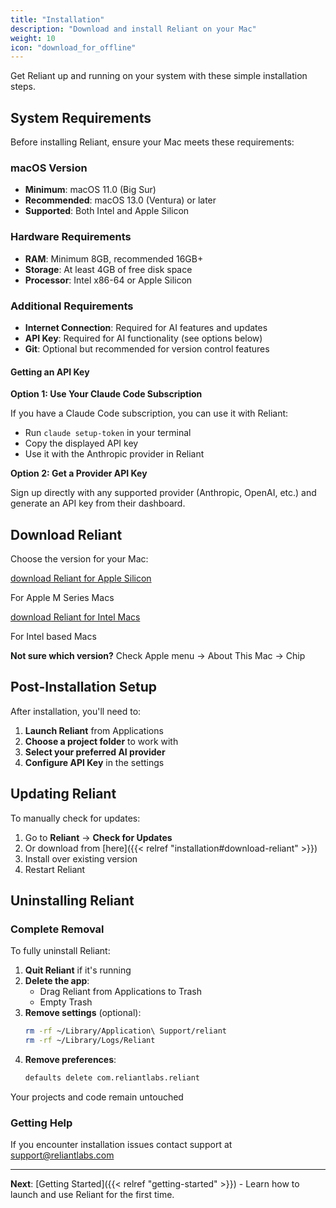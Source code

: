 ```yaml
---
title: "Installation"
description: "Download and install Reliant on your Mac"
weight: 10
icon: "download_for_offline"
---
```


Get Reliant up and running on your system with these simple installation steps.

## System Requirements

Before installing Reliant, ensure your Mac meets these requirements:

### macOS Version
- **Minimum**: macOS 11.0 (Big Sur)
- **Recommended**: macOS 13.0 (Ventura) or later
- **Supported**: Both Intel and Apple Silicon

### Hardware Requirements
- **RAM**: Minimum 8GB, recommended 16GB+
- **Storage**: At least 4GB of free disk space
- **Processor**: Intel x86-64 or Apple Silicon

### Additional Requirements
- **Internet Connection**: Required for AI features and updates
- **API Key**: Required for AI functionality (see options below)
- **Git**: Optional but recommended for version control features

#### Getting an API Key

**Option 1: Use Your Claude Code Subscription**

If you have a Claude Code subscription, you can use it with Reliant:
- Run `claude setup-token` in your terminal
- Copy the displayed API key
- Use it with the Anthropic provider in Reliant

**Option 2: Get a Provider API Key**

Sign up directly with any supported provider (Anthropic, OpenAI, etc.) and generate an API key from their dashboard.

## Download Reliant

Choose the version for your Mac:

<div class="row g-3 mb-4">
   <div class="col-md-6">
      <a href="https://downloads.reliantlabs.io/Reliant-latest-mac-arm64.dmg" class="btn btn-outline-primary d-flex align-items-center justify-content-center">
         <span class="material-icons me-2">download</span>
         Reliant for Apple Silicon
      </a>
      <p class="text-muted small mt-2 mb-0">For Apple M Series Macs</p>
   </div>
   <div class="col-md-6">
      <a href="https://downloads.reliantlabs.io/Reliant-latest-mac-x64.dmg" class="btn btn-outline-primary d-flex align-items-center justify-content-center">
         <span class="material-icons me-2">download</span>
         Reliant for Intel Macs
      </a>
      <p class="text-muted small mt-2 mb-0">For Intel based Macs</p>
   </div>
</div>

<div class="alert alert-info">
   <strong>Not sure which version?</strong> Check Apple menu → About This Mac → Chip
</div>

## Post-Installation Setup

After installation, you'll need to:
1. **Launch Reliant** from Applications
2. **Choose a project folder** to work with
3. **Select your preferred AI provider**
4. **Configure API Key** in the settings

## Updating Reliant

To manually check for updates:
1. Go to **Reliant** → **Check for Updates**
2. Or download from [here]({{< relref "installation#download-reliant" >}})
3. Install over existing version
4. Restart Reliant

## Uninstalling Reliant

### Complete Removal

To fully uninstall Reliant:

1. **Quit Reliant** if it's running
2. **Delete the app**:
   - Drag Reliant from Applications to Trash
   - Empty Trash
3. **Remove settings** (optional):
   ```bash
   rm -rf ~/Library/Application\ Support/reliant
   rm -rf ~/Library/Logs/Reliant
   ```
4. **Remove preferences**:
   ```bash
   defaults delete com.reliantlabs.reliant
   ```

Your projects and code remain untouched

### Getting Help

If you encounter installation issues contact support at support@reliantlabs.com

---

**Next**: [Getting Started]({{< relref "getting-started" >}}) - Learn how to launch and use Reliant for the first time.